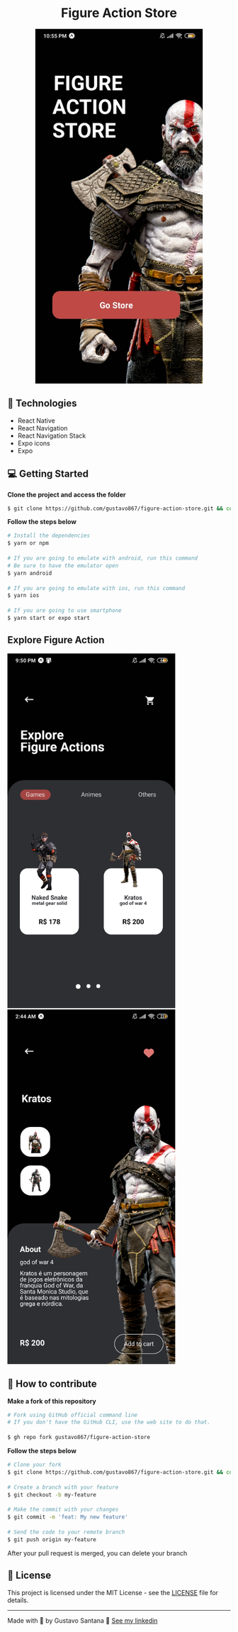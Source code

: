 <div align="center">
<h1>Figure Action Store</h1>
<img src="./github/screenshot_1.jpg" height="800"></img>
</div>

## 🚀 Technologies
- React Native
- React Navigation
- React Navigation Stack
- Expo icons
- Expo

## 💻 Getting Started

**Clone the project and access the folder**

```bash
$ git clone https://github.com/gustavo867/figure-action-store.git && cd figure-action-store
```

**Follow the steps below**

```bash
# Install the dependencies
$ yarn or npm

# If you are going to emulate with android, run this command
# Be sure to have the emulator open
$ yarn android

# If you are going to emulate with ios, run this command
$ yarn ios

# If you are going to use smartphone 
$ yarn start or expo start
```

## Explore Figure Action
<img src="./github/screenshot_2.jpg" height="800"></img>
<img src="./github/screenshot_3.jpg" height="800"></img>

## 🤔 How to contribute

**Make a fork of this repository**

```bash
# Fork using GitHub official command line
# If you don't have the GitHub CLI, use the web site to do that.

$ gh repo fork gustavo867/figure-action-store
```

**Follow the steps below**

```bash
# Clone your fork
$ git clone https://github.com/gustavo867/figure-action-store.git && cd figure-action-store

# Create a branch with your feature
$ git checkout -b my-feature

# Make the commit with your changes
$ git commit -m 'feat: My new feature'

# Send the code to your remote branch
$ git push origin my-feature
```

After your pull request is merged, you can delete your branch

 
## 📝 License

This project is licensed under the MIT License - see the [LICENSE](LICENSE) file for details.

---

Made with 💜 by Gustavo Santana 👋 [See my linkedin](https://www.linkedin.com/in/gustavo-santana-83ba611a6/)